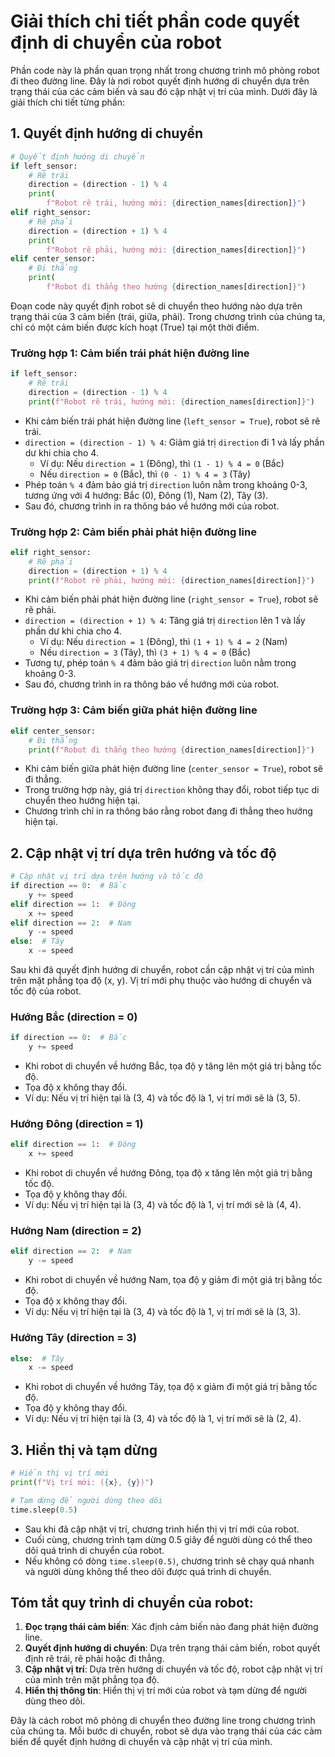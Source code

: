 # Giải thích chi tiết phần code quyết định di chuyển của robot

Phần code này là phần quan trọng nhất trong chương trình mô phỏng robot đi theo đường line. Đây là nơi robot quyết định hướng di chuyển dựa trên trạng thái của các cảm biến và sau đó cập nhật vị trí của mình. Dưới đây là giải thích chi tiết từng phần:

## 1. Quyết định hướng di chuyển

```python
# Quyết định hướng di chuyển
if left_sensor:
    # Rẽ trái
    direction = (direction - 1) % 4
    print(
        f"Robot rẽ trái, hướng mới: {direction_names[direction]}")
elif right_sensor:
    # Rẽ phải
    direction = (direction + 1) % 4
    print(
        f"Robot rẽ phải, hướng mới: {direction_names[direction]}")
elif center_sensor:
    # Đi thẳng
    print(
        f"Robot đi thẳng theo hướng {direction_names[direction]}")
```

Đoạn code này quyết định robot sẽ di chuyển theo hướng nào dựa trên trạng thái của 3 cảm biến (trái, giữa, phải). Trong chương trình của chúng ta, chỉ có một cảm biến được kích hoạt (True) tại một thời điểm.

### Trường hợp 1: Cảm biến trái phát hiện đường line
```python
if left_sensor:
    # Rẽ trái
    direction = (direction - 1) % 4
    print(f"Robot rẽ trái, hướng mới: {direction_names[direction]}")
```

- Khi cảm biến trái phát hiện đường line (`left_sensor = True`), robot sẽ rẽ trái.
- `direction = (direction - 1) % 4`: Giảm giá trị `direction` đi 1 và lấy phần dư khi chia cho 4.
  - Ví dụ: Nếu `direction = 1` (Đông), thì `(1 - 1) % 4 = 0` (Bắc)
  - Nếu `direction = 0` (Bắc), thì `(0 - 1) % 4 = 3` (Tây)
- Phép toán `% 4` đảm bảo giá trị `direction` luôn nằm trong khoảng 0-3, tương ứng với 4 hướng: Bắc (0), Đông (1), Nam (2), Tây (3).
- Sau đó, chương trình in ra thông báo về hướng mới của robot.

### Trường hợp 2: Cảm biến phải phát hiện đường line
```python
elif right_sensor:
    # Rẽ phải
    direction = (direction + 1) % 4
    print(f"Robot rẽ phải, hướng mới: {direction_names[direction]}")
```

- Khi cảm biến phải phát hiện đường line (`right_sensor = True`), robot sẽ rẽ phải.
- `direction = (direction + 1) % 4`: Tăng giá trị `direction` lên 1 và lấy phần dư khi chia cho 4.
  - Ví dụ: Nếu `direction = 1` (Đông), thì `(1 + 1) % 4 = 2` (Nam)
  - Nếu `direction = 3` (Tây), thì `(3 + 1) % 4 = 0` (Bắc)
- Tương tự, phép toán `% 4` đảm bảo giá trị `direction` luôn nằm trong khoảng 0-3.
- Sau đó, chương trình in ra thông báo về hướng mới của robot.

### Trường hợp 3: Cảm biến giữa phát hiện đường line
```python
elif center_sensor:
    # Đi thẳng
    print(f"Robot đi thẳng theo hướng {direction_names[direction]}")
```

- Khi cảm biến giữa phát hiện đường line (`center_sensor = True`), robot sẽ đi thẳng.
- Trong trường hợp này, giá trị `direction` không thay đổi, robot tiếp tục di chuyển theo hướng hiện tại.
- Chương trình chỉ in ra thông báo rằng robot đang đi thẳng theo hướng hiện tại.

## 2. Cập nhật vị trí dựa trên hướng và tốc độ

```python
# Cập nhật vị trí dựa trên hướng và tốc độ
if direction == 0:  # Bắc
    y += speed
elif direction == 1:  # Đông
    x += speed
elif direction == 2:  # Nam
    y -= speed
else:  # Tây
    x -= speed
```

Sau khi đã quyết định hướng di chuyển, robot cần cập nhật vị trí của mình trên mặt phẳng tọa độ (x, y). Vị trí mới phụ thuộc vào hướng di chuyển và tốc độ của robot.

### Hướng Bắc (direction = 0)
```python
if direction == 0:  # Bắc
    y += speed
```
- Khi robot di chuyển về hướng Bắc, tọa độ y tăng lên một giá trị bằng tốc độ.
- Tọa độ x không thay đổi.
- Ví dụ: Nếu vị trí hiện tại là (3, 4) và tốc độ là 1, vị trí mới sẽ là (3, 5).

### Hướng Đông (direction = 1)
```python
elif direction == 1:  # Đông
    x += speed
```
- Khi robot di chuyển về hướng Đông, tọa độ x tăng lên một giá trị bằng tốc độ.
- Tọa độ y không thay đổi.
- Ví dụ: Nếu vị trí hiện tại là (3, 4) và tốc độ là 1, vị trí mới sẽ là (4, 4).

### Hướng Nam (direction = 2)
```python
elif direction == 2:  # Nam
    y -= speed
```
- Khi robot di chuyển về hướng Nam, tọa độ y giảm đi một giá trị bằng tốc độ.
- Tọa độ x không thay đổi.
- Ví dụ: Nếu vị trí hiện tại là (3, 4) và tốc độ là 1, vị trí mới sẽ là (3, 3).

### Hướng Tây (direction = 3)
```python
else:  # Tây
    x -= speed
```
- Khi robot di chuyển về hướng Tây, tọa độ x giảm đi một giá trị bằng tốc độ.
- Tọa độ y không thay đổi.
- Ví dụ: Nếu vị trí hiện tại là (3, 4) và tốc độ là 1, vị trí mới sẽ là (2, 4).

## 3. Hiển thị và tạm dừng

```python
# Hiển thị vị trí mới
print(f"Vị trí mới: ({x}, {y})")

# Tạm dừng để người dùng theo dõi
time.sleep(0.5)
```

- Sau khi đã cập nhật vị trí, chương trình hiển thị vị trí mới của robot.
- Cuối cùng, chương trình tạm dừng 0.5 giây để người dùng có thể theo dõi quá trình di chuyển của robot.
- Nếu không có dòng `time.sleep(0.5)`, chương trình sẽ chạy quá nhanh và người dùng không thể theo dõi được quá trình di chuyển.

## Tóm tắt quy trình di chuyển của robot:

1. **Đọc trạng thái cảm biến**: Xác định cảm biến nào đang phát hiện đường line.
2. **Quyết định hướng di chuyển**: Dựa trên trạng thái cảm biến, robot quyết định rẽ trái, rẽ phải hoặc đi thẳng.
3. **Cập nhật vị trí**: Dựa trên hướng di chuyển và tốc độ, robot cập nhật vị trí của mình trên mặt phẳng tọa độ.
4. **Hiển thị thông tin**: Hiển thị vị trí mới của robot và tạm dừng để người dùng theo dõi.

Đây là cách robot mô phỏng di chuyển theo đường line trong chương trình của chúng ta. Mỗi bước di chuyển, robot sẽ dựa vào trạng thái của các cảm biến để quyết định hướng di chuyển và cập nhật vị trí của mình.
